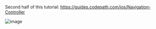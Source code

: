 Second half of this tutorial: https://guides.codepath.com/ios/Navigation-Controller

![image](https://user-images.githubusercontent.com/81428296/148630310-17811861-11b7-400f-8fff-74a68b7f3298.png)

